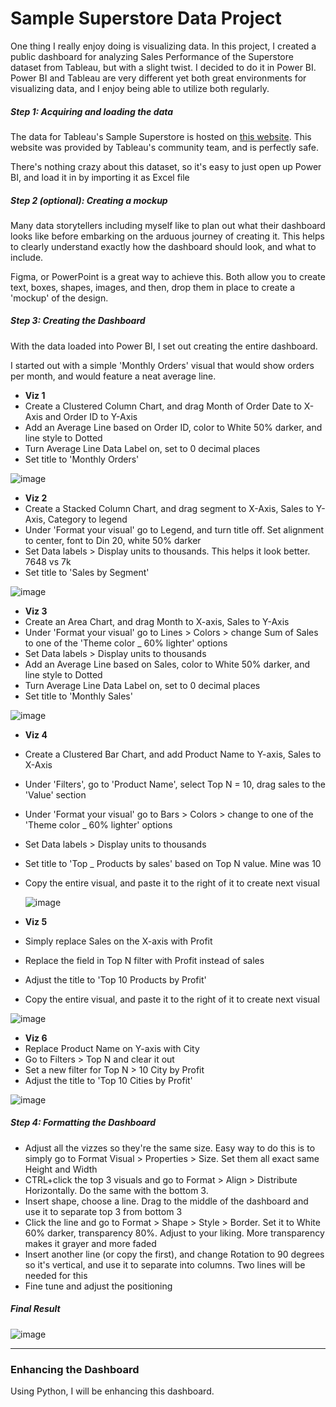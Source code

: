 # Sample Superstore Data Project

One thing I really enjoy doing is visualizing data. In this project, I created a public dashboard for analyzing Sales Performance of the Superstore dataset from Tableau, but with a slight twist. I decided to do it in Power BI. Power BI and Tableau are very different yet both great environments for visualizing data, and I enjoy being able to utilize both regularly. 


##### Step 1: Acquiring and loading the data

The data for Tableau's Sample Superstore is hosted on [this website](https://datawonders.atlassian.net/wiki/spaces/TABLEAU/blog/2022/10/26/1953431553/Where+Can+I+Find+Superstore+Sales#Workbooks-and-Data-Sources). This website was provided by Tableau's community team, and is perfectly safe.

There's nothing crazy about this dataset, so it's easy to just open up Power BI, and load it in by importing it as Excel file

##### Step 2 (optional): Creating a mockup

Many data storytellers including myself like to plan out what their dashboard looks like before embarking on the arduous journey of creating it. This helps to clearly understand exactly how the dashboard should look, and what to include.

Figma, or PowerPoint is a great way to achieve this. Both allow you to create text, boxes, shapes, images, and then, drop them in place to create a 'mockup' of the design. 


##### Step 3: Creating the Dashboard

With the data loaded into Power BI, I set out creating the entire dashboard. 

I started out with a simple 'Monthly Orders' visual that would show orders per month, and would feature a neat average line. 

- **Viz 1**
-  Create a Clustered Column Chart, and drag Month of Order Date to X-Axis and Order ID to Y-Axis
-  Add an Average Line based on Order ID, color to White 50% darker, and line style to Dotted
-  Turn Average Line Data Label on, set to 0 decimal places
-  Set title to 'Monthly Orders'

![image](https://github.com/jsauerland/Sample-Superstore/assets/32148757/7356ec3d-2c2c-4af7-81c2-705a4f642483)

- **Viz 2**
-  Create a Stacked Column Chart, and drag segment to X-Axis, Sales to Y-Axis, Category to legend
-  Under 'Format your visual' go to Legend, and turn title off. Set alignment to center, font to Din 20, white 50% darker
-  Set Data labels > Display units to thousands. This helps it look better. 7648 vs 7k
-  Set title to 'Sales by Segment'

![image](https://github.com/jsauerland/Sample-Superstore/assets/32148757/beb1a3f7-1501-4e3a-8d4b-51df4dee9fc8)


- **Viz 3**
- Create an Area Chart, and drag Month to X-axis, Sales to Y-Axis
- Under 'Format your visual' go to Lines > Colors > change Sum of Sales to one of the 'Theme color _ 60% lighter' options
- Set Data labels > Display units to thousands
- Add an Average Line based on Sales, color to White 50% darker, and line style to Dotted
- Turn Average Line Data Label on, set to 0 decimal places
- Set title to 'Monthly Sales'



![image](https://github.com/jsauerland/Sample-Superstore/assets/32148757/5d918b61-7cc5-4924-9021-0781cea13da1)

- **Viz 4**
- Create a Clustered Bar Chart, and add Product Name to Y-axis, Sales to X-Axis
- Under 'Filters', go to 'Product Name', select Top N = 10, drag sales to the 'Value' section
- Under 'Format your visual' go to Bars > Colors > change to one of the 'Theme color _ 60% lighter' options
- Set Data labels > Display units to thousands
- Set title to 'Top _ Products by sales' based on Top N value. Mine was 10
- Copy the entire visual, and paste it to the right of it to create next visual

  ![image](https://github.com/jsauerland/Sample-Superstore/assets/32148757/3ccc4ccb-088f-42f9-98e0-145d53a71427)


- **Viz 5**
- Simply replace Sales on the X-axis with Profit
- Replace the field in Top N filter with Profit instead of sales
- Adjust the title to 'Top 10 Products by Profit'
- Copy the entire visual, and paste it to the right of it to create next visual

![image](https://github.com/jsauerland/Sample-Superstore/assets/32148757/284384d9-9081-48a6-877f-536eb59f9282)

- **Viz 6**
- Replace Product Name on Y-axis with City
- Go to Filters > Top N and clear it out
- Set a new filter for Top N > 10 City by Profit
- Adjust the title to 'Top 10 Cities by Profit'

![image](https://github.com/jsauerland/Sample-Superstore/assets/32148757/df45b16e-ff3d-4899-9516-0d3ef1bd06d2)

##### Step 4: Formatting the Dashboard

- Adjust all the vizzes so they're the same size. Easy way to do this is to simply go to Format Visual > Properties > Size. Set them all exact same Height and Width
- CTRL+click the top 3 visuals and go to Format > Align > Distribute Horizontally. Do the same with the bottom 3. 
- Insert shape, choose a line. Drag to the middle of the dashboard and use it to separate top 3 from bottom 3
- Click the line and go to Format > Shape > Style > Border. Set it to White 60% darker, transparency 80%. Adjust to your liking. More transparency makes it grayer and more faded
- Insert another line (or copy the first), and change Rotation to 90 degrees so it's vertical, and use it to separate into columns. Two lines will be needed for this
- Fine tune and adjust the positioning

  
##### Final Result

![image](https://github.com/jsauerland/Sample-Superstore/assets/32148757/ff12ddf7-3c1f-4843-b457-48ba64c97264)

------

### Enhancing the Dashboard

Using Python, I will be enhancing this dashboard.
